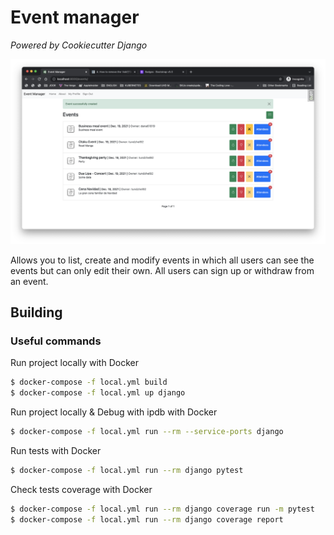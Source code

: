 # Event manager

*Powered by Cookiecutter Django*

![Event manager](screenshot.png?raw=true "Event manager")

Allows you to list, create and modify events in which all users can see the events but can only edit their own.
All users can sign up or withdraw from an event.

## Building

### Useful commands

Run project locally with Docker
```sh
$ docker-compose -f local.yml build
$ docker-compose -f local.yml up django
```

Run project locally & Debug with ipdb with Docker
```sh
$ docker-compose -f local.yml run --rm --service-ports django
```

Run tests with Docker
```sh
$ docker-compose -f local.yml run --rm django pytest
```

Check tests coverage with Docker
```sh
$ docker-compose -f local.yml run --rm django coverage run -m pytest
$ docker-compose -f local.yml run --rm django coverage report
```
